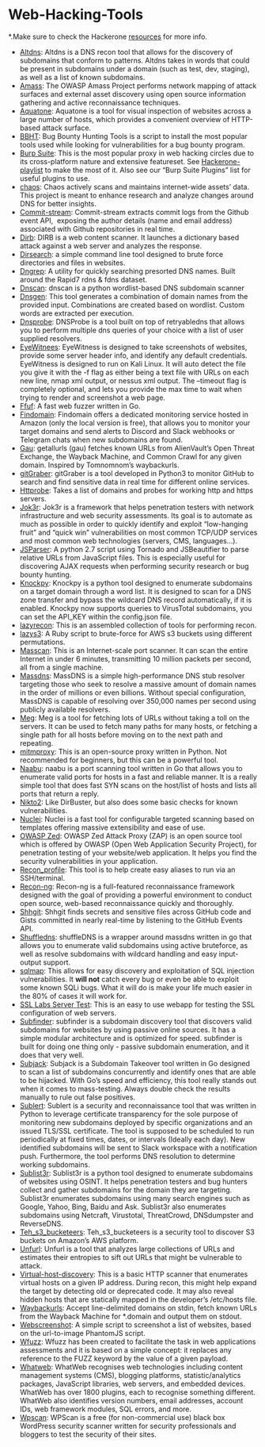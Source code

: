 # Web-Hacking-Tools

*.Make sure to check the Hackerone <a href="https://www.hacker101.com/resources#Web+hacking+tools">resources</a> for more info.

<ul>
    <li><a href="https://github.com/infosec-au/altdns">Altdns</a>: Altdns is a DNS recon tool that allows for the discovery of subdomains that conform to patterns. Altdns takes in words that could be present in subdomains under a domain (such as test, dev, staging), as well as a list of known subdomains.</li>
    <li><a href="https://github.com/OWASP/Amass">Amass</a>: The OWASP Amass Project performs network mapping of attack surfaces and external asset discovery using open source information gathering and active reconnaissance techniques.</li>
    <li><a href="https://github.com/michenriksen/aquatone">Aquatone</a>: Aquatone is a tool for visual inspection of websites across a large number of hosts, which provides a convenient overview of HTTP-based attack surface.</li>
    <li><a href="https://github.com/nahamsec/bbht">BBHT</a>: Bug Bounty Hunting Tools is a script to install the most popular tools used while looking for vulnerabilities for a bug bounty program.</li>
    <li><a href="https://portswigger.net/burp">Burp Suite</a>: This is the most popular proxy in web hacking circles due to its cross-platform nature and extensive featureset. See <a href="/playlists/burp_suite">Hackerone-playlist</a> to make the most of it. Also see our “Burp Suite Plugins” list for useful plugins to use.</li>
    <li><a href="https://chaos.projectdiscovery.io">chaos</a>: Chaos actively scans and maintains internet-wide assets’ data. This project is meant to enhance research and analyze changes around DNS for better insights.</li>
    <li><a href="https://github.com/x1sec/commit-stream">Commit-stream</a>: Commit-stream extracts commit logs from the Github event API,&nbsp; exposing the author details (name and email address) associated with Github repositories in real time.</li>
    <li><a href="https://github.com/v0re/dirb">Dirb</a>: DIRB is a web content scanner. It launches a dictionary based attack against a web server and analyzes the response.</li>
    <li><a href="https://github.com/maurosoria/dirsearch">Dirsearch</a>: a simple command line tool designed to brute force directories and files in websites.</li>
    <li><a href="https://github.com/erbbysam/DNSGrep">Dngrep</a>: A utility for quickly searching presorted DNS names. Built around the Rapid7 rdns &amp; fdns dataset.</li>
    <li><a href="https://github.com/rbsec/dnscan">Dnscan</a>:&nbsp;dnscan is a python wordlist-based DNS subdomain scanner</li>
    <li><a href="https://github.com/ProjectAnte/dnsgen">Dnsgen</a>: This tool generates a combination of domain names from the provided input. Combinations are created based on wordlist. Custom words are extracted per execution.</li>
    <li><a href="https://github.com/projectdiscovery/dnsprobe">Dnsprobe</a>: DNSProbe is a tool built on top of retryabledns that allows you to perform multiple dns queries of your choice with a list of user supplied resolvers.</li>
    <li><a href="https://github.com/FortyNorthSecurity/EyeWitness">EyeWitnees</a>: EyeWitness is designed to take screenshots of websites, provide some server header info, and identify any default credentials. EyeWitness is designed to run on Kali Linux. It will auto detect the file you give it with the -f flag as either being a text file with URLs on each new line, nmap xml output, or nessus xml output. The –timeout flag is completely optional, and lets you provide the max time to wait when trying to render and screenshot a web page.</li>
    <li><a href="https://github.com/ffuf/ffuf">Ffuf</a>: A fast web fuzzer written in Go.</li>
    <li><a href="https://github.com/Findomain/Findomain">Findomain</a>: Findomain offers a dedicated monitoring service hosted in Amazon (only the local version is free), that allows you to monitor your target domains and send alerts to Discord and Slack webhooks or Telegram chats when new subdomains are found.</li>
    <li><a href="https://github.com/lc/gau">Gau</a>: getallurls (gau) fetches known URLs from AlienVault’s Open Threat Exchange, the Wayback Machine, and Common Crawl for any given domain. Inspired by Tomnomnom’s waybackurls.</li>
    <li><a href="https://github.com/hisxo/gitGraber">gitGraber</a>: gitGraber is a tool developed in Python3 to monitor GitHub to search and find sensitive data in real time for different online services.</li>
    <li><a href="https://github.com/tomnomnom/httprobe">Httprobe</a>: Takes a list of domains and probes for working http and https servers.</li>
    <li><a href="https://hub.docker.com/r/koutto/jok3r/">Jok3r</a>: Jok3r is a framework that helps penetration testers with network infrastructure and web security assessments. Its goal is to automate as much as possible in order to quickly identify and exploit “low-hanging fruit” and “quick win” vulnerabilities on most common TCP/UDP services and most common web technologies (servers, CMS, languages…).</li>
    <li><a href="https://github.com/nahamsec/JSParser">JSParser</a>: A python 2.7 script using Tornado and JSBeautifier to parse relative URLs from JavaScript files. This is especially useful for discovering AJAX requests when performing security research or bug bounty hunting.</li>
    <li><a href="https://github.com/guelfoweb/knock">Knockpy</a>: Knockpy is a python tool designed to enumerate subdomains on a target domain through a word list. It is designed to scan for a DNS zone transfer and bypass the wildcard DNS record automatically, if it is enabled. Knockpy now supports queries to VirusTotal subdomains, you can set the API_KEY within the config.json file.</li>
    <li><a href="https://github.com/nahamsec/lazyrecon">lazyrecon</a>: This is an assembled collection of tools for performing recon.</li>
    <li><a href="https://github.com/nahamsec/lazys3">lazys3</a>: A Ruby script to brute-force for AWS s3 buckets using different permutations.</li>
    <li><a href="https://github.com/robertdavidgraham/masscan">Masscan</a>: This is an Internet-scale port scanner. It can scan the entire Internet in under 6 minutes, transmitting 10 million packets per second, all from a single machine.</li>
    <li><a href="https://github.com/blechschmidt/massdns">Massdns</a>: MassDNS is a simple high-performance DNS stub resolver targeting those who seek to resolve a massive amount of domain names in the order of millions or even billions. Without special configuration, MassDNS is capable of resolving over 350,000 names per second using publicly available resolvers.</li>
    <li><a href="https://github.com/tomnomnom/meg">Meg</a>: Meg is a tool for fetching lots of URLs without taking a toll on the servers. It can be used to fetch many paths for many hosts, or fetching a single path for all hosts before moving on to the next path and repeating.</li>
    <li><a href="https://mitmproxy.org/">mitmproxy</a>: This is an open-source proxy written in Python. Not recommended for beginners, but this can be a powerful tool.</li>
    <li><a href="https://github.com/projectdiscovery/naabu">Naabu</a>: naabu is a port scanning tool written in Go that allows you to enumerate valid ports for hosts in a fast and reliable manner. It is a really simple tool that does fast SYN scans on the host/list of hosts and lists all ports that return a reply.</li>
    <li><a href="https://cirt.net/Nikto2">Nikto2</a>: Like DirBuster, but also does some basic checks for known vulnerabilities.</li>
    <li><a href="https://github.com/projectdiscovery/nuclei">Nuclei</a>: Nuclei is a fast tool for configurable targeted scanning based on templates offering massive extensibility and ease of use.</li>
    <li><a href="https://www.zaproxy.org/">OWASP Zed</a>: OWASP Zed Attack Proxy (ZAP) is an open source tool which is offered by OWASP (Open Web Application Security Project), for penetration testing of your website/web application. It helps you find the security vulnerabilities in your application.</li>
    <li><a href="https://github.com/nahamsec/recon_profile">Recon_profile</a>: This tool is to help create easy aliases to run via an SSH/terminal.&nbsp;</li>
    <li><a href="https://github.com/lanmaster53/recon-ng">Recon-ng</a>: Recon-ng is a full-featured reconnaissance framework designed with the goal of providing a powerful environment to conduct open source, web-based reconnaissance quickly and thoroughly.</li>
    <li><a href="https://github.com/eth0izzle/shhgit">Shhgit</a>: Shhgit finds secrets and sensitive files across GitHub code and Gists committed in nearly real-time by listening to the GitHub Events API.</li>
    <li><a href="https://github.com/projectdiscovery/shuffledns">Shuffledns</a>: shuffleDNS is a wrapper around massdns written in go that allows you to enumerate valid subdomains using active bruteforce, as well as resolve subdomains with wildcard handling and easy input-output support.</li>
    <li><a href="https://sqlmap.org/">sqlmap</a>: This allows for easy discovery and exploitation of SQL injection vulnerabilities. It <strong>will not</strong> catch every bug or even be able to exploit some known SQLi bugs. What it will do is make your life much easier in the 80% of cases it will work for.</li>
    <li><a href="https://www.ssllabs.com/ssltest/">SSL Labs Server Test</a>: This is an easy to use webapp for testing the SSL configuration of web servers.</li>
    <li><a href="https://github.com/projectdiscovery/subfinder">Subfinder</a>: subfinder is a subdomain discovery tool that discovers valid subdomains for websites by using passive online sources. It has a simple modular architecture and is optimized for speed. subfinder is built for doing one thing only - passive subdomain enumeration, and it does that very well.</li>
    <li><a href="https://github.com/haccer/subjack">Subjack</a>: Subjack is a Subdomain Takeover tool written in Go designed to scan a list of subdomains concurrently and identify ones that are able to be hijacked. With Go’s speed and efficiency, this tool really stands out when it comes to mass-testing. Always double check the results manually to rule out false positives.</li>
    <li><a href="https://github.com/yassineaboukir/sublert">Sublert</a>: Sublert is a security and reconnaissance tool that was written in Python to leverage certificate transparency for the sole purpose of monitoring new subdomains deployed by specific organizations and an issued TLS/SSL certificate. The tool is supposed to be scheduled to run periodically at fixed times, dates, or intervals (Ideally each day). New identified subdomains will be sent to Slack workspace with a notification push. Furthermore, the tool performs DNS resolution to determine working subdomains.</li>
    <li><a href="https://github.com/aboul3la/Sublist3r">Sublist3r</a>: Sublist3r is a python tool designed to enumerate subdomains of websites using OSINT. It helps penetration testers and bug hunters collect and gather subdomains for the domain they are targeting. Sublist3r enumerates subdomains using many search engines such as Google, Yahoo, Bing, Baidu and Ask. Sublist3r also enumerates subdomains using Netcraft, Virustotal, ThreatCrowd, DNSdumpster and ReverseDNS.</li>
    <li><a href="https://github.com/tomdev/teh_s3_bucketeers">Teh_s3_bucketeers</a>: Teh_s3_bucketeers is a security tool to discover S3 buckets on Amazon’s AWS platform.</li>
    <li><a href="https://github.com/JLospinoso/unfurl">Unfurl</a>: Unfurl is a tool that analyzes large collections of URLs and estimates their entropies to sift out URLs that might be vulnerable to attack.</li>
    <li><a href="https://github.com/jobertabma/virtual-host-discovery">Virtual-host-discovery</a>: This is a basic HTTP scanner that enumerates virtual hosts on a given IP address. During recon, this might help expand the target by detecting old or deprecated code. It may also reveal hidden hosts that are statically mapped in the developer’s /etc/hosts file.</li>
    <li><a href="https://github.com/tomnomnom/waybackurls">Waybackurls</a>: Accept line-delimited domains on stdin, fetch known URLs from the Wayback Machine for *.domain and output them on stdout.</li>
    <li><a href="https://github.com/maaaaz/webscreenshot">Webscreenshot</a>: A simple script to screenshot a list of websites, based on the url-to-image PhantomJS script.</li>
    <li><a href="https://github.com/xmendez/wfuzz">Wfuzz</a>: Wfuzz has been created to facilitate the task in web applications assessments and it is based on a simple concept: it replaces any reference to the FUZZ keyword by the value of a given payload.</li>
    <li><a href="https://github.com/urbanadventurer/WhatWeb">Whatweb</a>: WhatWeb recognises web technologies including content management systems (CMS), blogging platforms, statistic/analytics packages, JavaScript libraries, web servers, and embedded devices. WhatWeb has over 1800 plugins, each to recognise something different. WhatWeb also identifies version numbers, email addresses, account IDs, web framework modules, SQL errors, and more.</li>
    <li><a href="https://github.com/wpscanteam/wpscan">Wpscan</a>: WPScan is a free (for non-commercial use) black box WordPress security scanner written for security professionals and bloggers to test the security of their sites.</li>
  </ul>

  
